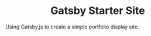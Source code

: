<h1 align="center">
  Gatsby Starter Site
</h1>
<p>
  Using Gatsby.js to create a simple portfolio display site.
</p>
